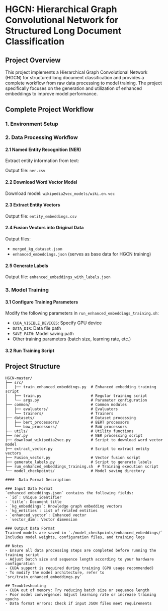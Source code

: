 # HGCN: Hierarchical Graph Convolutional Network for Structured Long Document Classification

## Project Overview
This project implements a Hierarchical Graph Convolutional Network (HGCN) for structured long document classification and provides a complete workflow from raw data processing to model training. The project specifically focuses on the generation and utilization of enhanced embeddings to improve model performance.

## Complete Project Workflow

### 1. Environment Setup

### 2. Data Processing Workflow

#### 2.1 Named Entity Recognition (NER)
Extract entity information from text:

Output file: `ner.csv`

#### 2.2 Download Word Vector Model
Download model: `wikipedia2vec_models/wiki.en.vec`

#### 2.3 Extract Entity Vectors
Output file: `entity_embeddings.csv`

#### 2.4 Fusion Vectors into Original Data
Output files:
- `merged_kg_dataset.json`
- `enhanced_embeddings.json` (serves as base data for HGCN training)

#### 2.5 Generate Labels
Output file: `enhanced_embeddings_with_labels.json`

### 3. Model Training

#### 3.1 Configure Training Parameters
Modify the following parameters in `run_enhanced_embeddings_training.sh`:
- `CUDA_VISIBLE_DEVICES`: Specify GPU device
- `DATA_DIR`: Data file path
- `SAVE_PATH`: Model saving path
- Other training parameters (batch size, learning rate, etc.)

#### 3.2 Run Training Script

## Project Structure
```plaintext
HGCN-master/
├── src/
│   ├── train_enhanced_embeddings.py  # Enhanced embedding training script
│   ├── train.py                      # Regular training script
│   └── args.py                       # Parameter configuration
├── common/                           # Common modules
│   ├── evaluators/                   # Evaluators
│   └── trainers/                     # Trainers
├── datasets/                         # Dataset processing
│   ├── bert_processors/              # BERT processors
│   └── bow_processors/               # BoW processors
├── utils/                            # Utility functions
├── ner.py                            # NER processing script
├── download_wikipedia2vec.py         # Script to download word vector model
├── extract_vector.py                 # Script to extract entity vectors
├── Fusion_vector.py                  # Vector fusion script
├── generate_labels.py                # Script to generate labels
├── run_enhanced_embeddings_training.sh  # Training execution script
└── model_checkpoints/                # Model saving directory

####  Data Format Description

### Input Data Format
`enhanced_embeddings.json` contains the following fields:
- `id`: Unique identifier
- `title`: Document title
- `kg_embeddings`: Knowledge graph embedding vectors
- `kg_entities`: List of related entities
- `enhanced_vector`: Enhanced vector
- `vector_dim`: Vector dimension

### Output Data Format
Trained models are saved in `./model_checkpoints/enhanced_embeddings/`  
Includes model weights, configuration files, and training logs

## Notes
- Ensure all data processing steps are completed before running the training script
- Adjust batch size and sequence length according to your hardware configuration
- CUDA support is required during training (GPU usage recommended)
- To modify the model architecture, refer to `src/train_enhanced_embeddings.py`

## Troubleshooting
- CUDA out of memory: Try reducing batch size or sequence length
- Poor model convergence: Adjust learning rate or increase training epochs
- Data format errors: Check if input JSON files meet requirements
